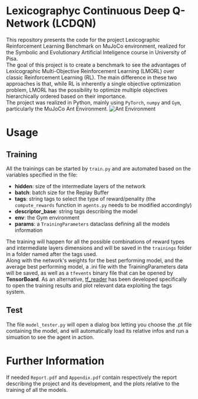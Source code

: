 # Lexicographyc Continuous Deep Q-Network (LCDQN)
This repository presents the code for the project Lexicographic Reinforcement Learning
Benchmark on MuJoCo environment, realized for the Symbolic and Evolutionary Artificial Inteligence course in University of Pisa.\
The goal of this project is to create a benchmark to see the advantages of Lexicographic Multi-Objective Reinforcement Learning (LMORL) over classic Reinforcement Learning (RL).
The main difference in these two approaches is that, while RL is inherently a single objective optimization problem, LMORL has the possibility to optimize multiple objectives hierarchically ordered based on their importance.\
The project was realized in Python, mainly using `PyTorch`, `numpy` and `Gym`, particularly the MuJoCo Ant Environment.
![Ant Environment]([https://gymnasium.farama.org/environments/mujoco/ant](https://gymnasium.farama.org/_static/videos/mujoco/ant.gif))

# Usage
## Training
All the trainings can be started by `train.py` and are automated based on the variables specified in the file:
- **hidden**: size of the intermediate layers of the network
- **batch**: batch size for the Replay Buffer
- **tags**: string tags to select the type of reward/penality (the `compute_rewards` function in `agents.py` needs to be modified accordingly)
- **descriptor_base**: string tags describing the model
- **env**: the Gym environment
- **params**: a `TrainingParameters` dataclass defining all the models information

The training will happen for all the possible combinations of reward types and intermediate layers dimensions and will be saved in the `trainings` folder in a folder named after the tags used.\
Along with the network's weights for the best performing model, and the average best performing model, a .ini file with the TrainingParameters data will be saved, as well as a `tfevents` binary file that can be opened by **TensorBoard**.
As an alternative, [tf_reader](https://github.com/mlisi1/tf_reader) has been developed specifically to open the training results and plot relevant data exploiting the tags system.

## Test
The file `model_tester.py` will open a dialog box letting you choose the .pt file containing the model, and will automatically load its relative infos and run a simuation to see the agent in action.

# Further Information
If needed `Report.pdf` and `Appendix.pdf` contain respectively the report describing the project and its development, and the plots relative to the training of all the models.

